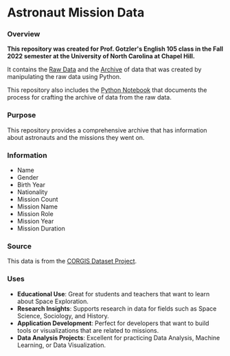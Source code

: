 # Astronaut Mission Data

### **Overview**

**This repository was created for Prof. Gotzler's English 105 class in the Fall 2022 semester at the University of North Carolina at Chapel Hill.**

It contains the [Raw Data](https://github.com/AneeshSudigala1234/Astronaut-Mission-Data/blob/main/Data/raw_data.csv) and the [Archive](https://github.com/AneeshSudigala1234/Astronaut-Mission-Data/blob/main/Data/final_data.csv) of data that was created by manipulating the raw data using Python. 

This repository also includes the [Python Notebook](https://github.com/AneeshSudigala1234/Astronaut-Mission-Data/blob/main/processdocumentation.ipynb) that documents the process for crafting the archive of data from the raw data.

### **Purpose**

This repository provides a comprehensive archive that has information about astronauts and the missions they went on.

### **Information**

- Name
- Gender
- Birth Year
- Nationality
- Mission Count
- Mission Name
- Mission Role
- Mission Year
- Mission Duration

### **Source**

This data is from the [CORGIS Dataset Project](https://corgis-edu.github.io/corgis/csv/astronauts/).

### **Uses**

- **Educational Use**: Great for students and teachers that want to learn about Space Exploration.  
- **Research Insights**: Supports research in data for fields such as Space Science, Sociology, and History.  
- **Application Development**: Perfect for developers that want to build tools or visualizations that are related to missions.  
- **Data Analysis Projects**: Excellent for practicing Data Analysis, Machine Learning, or Data Visualization.



